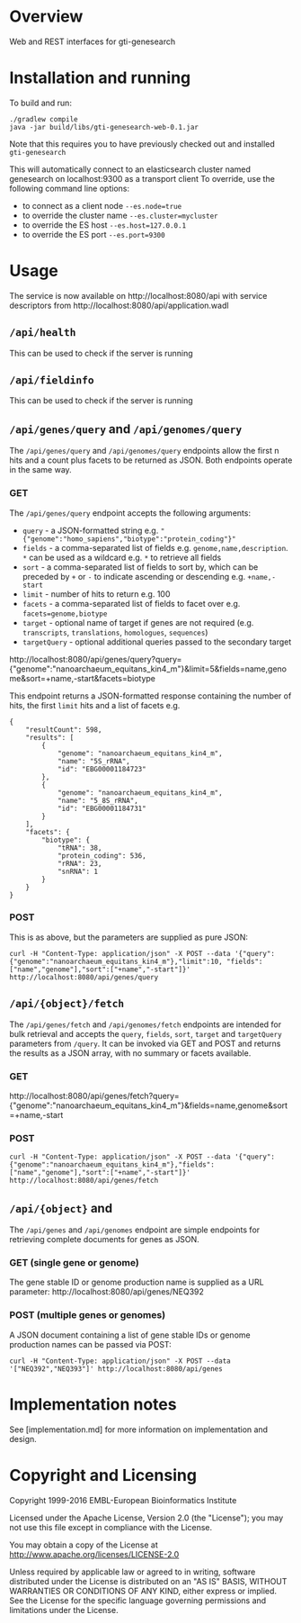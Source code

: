 # Overview
Web and REST interfaces for gti-genesearch

# Installation and running
To build and run:
```
./gradlew compile
java -jar build/libs/gti-genesearch-web-0.1.jar
```
Note that this requires you to have previously checked out and installed `gti-genesearch`

This will automatically connect to an elasticsearch cluster named genesearch on localhost:9300 as a transport client
To override, use the following command line options:
- to connect as a client node `--es.node=true`
- to override the cluster name `--es.cluster=mycluster`
- to override the ES host `--es.host=127.0.0.1`
- to override the ES port `--es.port=9300`

# Usage

The service is now available on http://localhost:8080/api with service descriptors from http://localhost:8080/api/application.wadl

## `/api/health`
This can be used to check if the server is running

## `/api/fieldinfo`
This can be used to check if the server is running

## `/api/genes/query` and `/api/genomes/query`
The `/api/genes/query` and `/api/genomes/query` endpoints allow the first n hits and a count plus facets to be returned as JSON. Both endpoints operate in the same way.

### GET
The `/api/genes/query` endpoint accepts the following arguments:
- `query` - a JSON-formatted string e.g. `"{"genome":"homo_sapiens","biotype":"protein_coding"}"`
- `fields` - a comma-separated list of fields e.g. `genome,name,description`. `*` can be used as a wildcard e.g. `*` to retrieve all fields
- `sort` - a comma-separated list of fields to sort by, which can be preceded by `+` or `-` to indicate ascending or descending e.g. `+name,-start`
- `limit` - number of hits to return e.g. 100
- `facets` - a comma-separated list of fields to facet over e.g. `facets=genome,biotype`
- `target` - optional name of target if genes are not required (e.g. `transcripts`, `translations`, `homologues`, `sequences`)
- `targetQuery` - optional additional queries passed to the secondary target

http://localhost:8080/api/genes/query?query={"genome":"nanoarchaeum_equitans_kin4_m"}&limit=5&fields=name,genome&sort=+name,-start&facets=biotype

This endpoint returns a JSON-formatted response containing the number of hits, the first `limit` hits and a list of facets e.g.
```
{
    "resultCount": 598,
    "results": [
        {
            "genome": "nanoarchaeum_equitans_kin4_m",
            "name": "5S_rRNA",
            "id": "EBG00001184723"
        },
        {
            "genome": "nanoarchaeum_equitans_kin4_m",
            "name": "5_8S_rRNA",
            "id": "EBG00001184731"
        }
    ],
    "facets": {
        "biotype": {
            "tRNA": 38,
            "protein_coding": 536,
            "rRNA": 23,
            "snRNA": 1
        }
    }
}
```

### POST
This is as above, but the parameters are supplied as pure JSON:
```
curl -H "Content-Type: application/json" -X POST --data '{"query":{"genome":"nanoarchaeum_equitans_kin4_m"},"limit":10, "fields":["name","genome"],"sort":["+name","-start"]}' http://localhost:8080/api/genes/query
```

## `/api/{object}/fetch` 
The `/api/genes/fetch` and `/api/genomes/fetch`  endpoints are intended for bulk retrieval and accepts the `query`, `fields`, `sort`, `target` and `targetQuery` parameters from `/query`. It can be invoked via GET and POST and returns the results as a JSON array, with no summary or facets available.

### GET
http://localhost:8080/api/genes/fetch?query={"genome":"nanoarchaeum_equitans_kin4_m"}&fields=name,genome&sort=+name,-start

### POST
```
curl -H "Content-Type: application/json" -X POST --data '{"query":{"genome":"nanoarchaeum_equitans_kin4_m"},"fields":["name","genome"],"sort":["+name","-start"]}' http://localhost:8080/api/genes/fetch
```

## `/api/{object}` and 
The `/api/genes` and `/api/genomes` endpoint are simple endpoints for retrieving complete documents for genes as JSON.

### GET (single gene or genome)
The gene stable ID or genome production name is supplied as a URL parameter:
http://localhost:8080/api/genes/NEQ392

### POST (multiple genes or genomes)
A JSON document containing a list of gene stable IDs or genome production names can be passed via POST:
```
curl -H "Content-Type: application/json" -X POST --data '["NEQ392","NEQ393"]' http://localhost:8080/api/genes
```

# Implementation notes
See [implementation.md] for more information on implementation and design.

# Copyright and Licensing
Copyright 1999-2016 EMBL-European Bioinformatics Institute

Licensed under the Apache License, Version 2.0 (the "License"); you may not use this file except in compliance with the License.

You may obtain a copy of the License at http://www.apache.org/licenses/LICENSE-2.0

Unless required by applicable law or agreed to in writing, software distributed under the License is distributed on an "AS IS" BASIS, WITHOUT WARRANTIES OR CONDITIONS OF ANY KIND, either express or implied. See the License for the specific language governing permissions and limitations under the License.